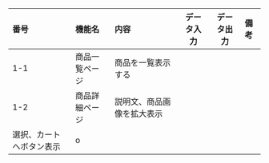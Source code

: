 |番号|機能名|内容|データ入力|データ出力|備考|
|:---|:---|:---|:---:|:---:|:---|
|1-1|商品一覧ページ|商品を一覧表示する||||  
|1-2|商品詳細ページ|説明文、商品画像を拡大表示<br>
選択、カートへボタン表示|o|||
